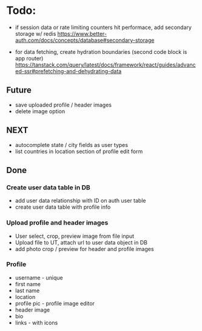 # Todo:

- if session data or rate limiting counters hit performace, add secondary storage w/ redis
https://www.better-auth.com/docs/concepts/database#secondary-storage

- for data fetching, create hydration boundaries (second code block is app router)
https://tanstack.com/query/latest/docs/framework/react/guides/advanced-ssr#prefetching-and-dehydrating-data

## Future

- save uploaded profile / header images
- delete image option


## NEXT

- autocomplete state / city fields as user types
- list countries in location section of profile edit form


## Done

### Create user data table in DB
- add user data relationship with ID on auth user table
- create user data table with profile info

### Upload profile and header images
- User select, crop, preview image from file input
- Upload file to UT, attach url to user data object in DB
- add photo crop / preview for header and profile images

### Profile

- username - unique
- first name
- last name
- location
- profile pic - profile image editor
- header image
- bio
- links - with icons
